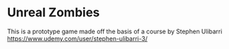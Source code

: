 # Unreal Zombies
This is a prototype game made off the basis of a course by Stephen Ulibarri
https://www.udemy.com/user/stephen-ulibarri-3/

